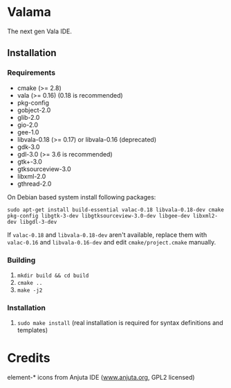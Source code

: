 # Valama #

The next gen Vala IDE.

## Installation ##

### Requirements
 * cmake (>= 2.8)
 * vala (>= 0.16) (0.18 is recommended)
 * pkg-config
 * gobject-2.0
 * glib-2.0
 * gio-2.0
 * gee-1.0
 * libvala-0.18 (>= 0.17) or libvala-0.16 (deprecated)
 * gdk-3.0
 * gdl-3.0 (>= 3.6 is recommended)
 * gtk+-3.0
 * gtksourceview-3.0
 * libxml-2.0
 * gthread-2.0

On Debian based system install following packages:

    sudo apt-get install build-essential valac-0.18 libvala-0.18-dev cmake pkg-config libgtk-3-dev libgtksourceview-3.0-dev libgee-dev libxml2-dev libgdl-3-dev

If `valac-0.18` and `libvala-0.18-dev` aren't available, replace them with `valac-0.16` and `libvala-0.16-dev` and edit `cmake/project.cmake` manually.

### Building ###
 1. `mkdir build && cd build`
 1. `cmake ..`
 1. `make -j2`

### Installation ###
 1. `sudo make install` (real installation is required for syntax definitions and templates)

# Credits #

element-\* icons from Anjuta IDE (www.anjuta.org, GPL2 licensed)
